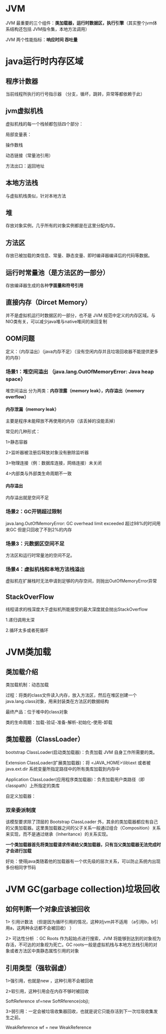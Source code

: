 # JVM
JVM 最重要的三个组件：**类加载器，运行时数据区，执行引擎**（其实整个jvm体系结构还包括 JVM指令集，本地方法调用）

JVM 两个性能指标：**响应时间 吞吐量**

# java运行时内存区域
## 程序计数器
当前线程所执行的行号指示器 （分支，循坏，跳转，异常等都依赖于此）
## jvm虚拟机栈

虚拟机栈的每一个栈帧都包括四个部分：

局部变量表：

操作数栈

动态链接（常量池引用）

方法出口：返回地址
## 本地方法栈
与虚拟机栈类似，针对本地方法
## 堆
存放对象实例，几乎所有的对象实例都是在这里分配内存。
## 方法区
存放已被加载的类信息、常量、静态变量、即时编译器编译后的代码等数据。
## 运行时常量池（是方法区的一部分）
存放编译器生成的各种**字面量和符号引用**
## 直接内存（Dircet Memory）
并不是虚拟机运行时数据区的一部分，也不是 JVM 规范中定义的内存区域。与NIO类有关，可以减少java堆与native堆间的来回复制
## OOM问题
定义：（内存溢出）（java内存不足）（没有空闲内存并且垃圾回收器不能提供更多的内存）
### 场景1：堆空间溢出 （java.lang.OutOfMemoryError: Java heap space）
堆空间溢出 分为两类：**内存泄露（memory leak），内存溢出（memory overflow）**
#### 内存泄漏（memory leak）
主要是程序未能释放不再使用的内存（该丢掉的没能丢掉）

常见的几种形式：

1>静态容器

2>监听器被注册后释放对象没有删除监听器

3>物理连接（例：数据库连接，网络连接）未关闭

4>内部类与外部类生命周期不一致
#### 内存溢出
内存溢出就是空间不足
### 场景2：GC开销超过限制
java.lang.OutOfMemoryError: GC overhead limit exceeded 超过98%的时间用来GC 但是只回收了不到2%的内存
### 场景3：元数据区空间不足
方法区和运行时常量池的空间不足。
### 场景4：虚拟机栈和本地方法栈溢出
虚拟机在扩展栈时无法申请到足够的内存空间，则抛出OutOfMemoryError异常
## StackOverFlow
线程请求的栈深度大于虚拟机所能接受的最大深度就会抛出StackOverflow

1.递归调用太深

2.循环太多或者死循环
# JVM类加载
## 类加载介绍
类加载机制：动态加载

过程：将类的class文件读入内存，放入方法区，然后在堆区创建一个 java.lang.class对象，用来封装类在方法区的数据结构

最终产品：位于堆中的class对象

类的生命周期：加载-验证-准备-解析-初始化-使用-卸载
## 类加载器（ClassLoader）
bootstrap ClassLoader(启动类加载器)：负责加载 JVM 自身工作所需要的类。

Extension ClassLoader(扩展类加载器)：将 <JAVA_HOME>\lib\ext 或者被 java.ext.dir 系统变量所指定路径中的所有类库加载到内存中

Application ClassLoader(应用程序类加载器)：负责加载用户类路径（即 classpath）上所指定的类库

自定义加载器：

### 双亲委派制度
该模型要求除了顶层的 Bootstrap ClassLoader 外，其余的类加载器都应有自己的父类加载器。这里类加载器之间的父子关系一般通过组合（Composition）关系来实现，而不是通过继承（Inheritance）的关系实现。

**一个类加载器首先将类加载请求传递给父类加载器，只有当父类加载器无法完成时才会进行加载**

好处：使得java类随着他的加载器有一个优先级的层次关系，可以防止系统内出现多份相同字节码

# JVM GC(garbage collection)垃圾回收
## 如何判断一个对象应该被回收
1> 引用计数法  （但是因为循环引用的情况，这种对jvm并不适用 （a引用b，b引用a，这两种永远都不会被回收） ）

2> 可达性分析   ：GC Roots 作为起始点进行搜索，JVM 将能够到达到的对象视为存活，不可达的对象视为死亡。GC roots一般是虚拟机栈与本地方法栈引用的对象或者方法区中类静态属性引用的对象
## 引用类型（强软弱虚）
1>强引用，也就是new ，这种引用不会被回收

2>软引用，这种引用会在内存不够时被回收

  SoftReference<Object> sf=new SoftRference<Object>(obj); 

3>弱引用：一定会被垃圾收集器回收，也就是说它只能存活到下一次垃圾收集发生之前。
  
  WeakReference<Object> wf = new WeakReference<Object>(obj);

4>虚引用：为一个对象设置虚引用关联的唯一目的就是能在这个对象被收集器回收时收到一个系统通知。


  
  
